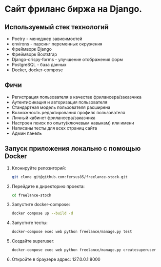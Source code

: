 # Сайт фриланс биржа на Django. 

## Используемый стек технологий
- Poetry - менеджер зависимостей
- environs - парсинг переменных окружения
- Фреймворк Django
- Фреймворк Bootstrap
- Django-crispy-forms - улучшение отображения форм
- PostgreSQL - база данных
- Docker, docker-compose

## Фичи
- Регистрация пользователя в качестве фрилансера/заказчика
- Аутентификация и авторизация пользователя
- Стандартная модель пользователя расширена
- Возможность редактирования профиля пользователя
- Личный кабинет фрилансера/заказчика
- Настроен поиск по опыту(ключевым навыкам) или имени
- Написаны тесты для всех страниц сайта
- Админ панель

## Запуск приложения локально с помощью Docker
1. Клонируйте репозиторий:
    ```bash
    git clone git@github.com:fersus85/freelance-stock.git
    ```
2. Перейдите в директорию проекта:
    ```bash
    cd freelance-stock
    ```
3. Запустите docker-compose:
    ```bash
    docker compose up --build -d
   ```
4. Запустите тесты:
   ```bash
   docker-compose exec web python freelance/manage.py test
   ```
5. Создайте superuser:
    ```bash
    docker-compose exec web python freelance/manage.py createsuperuser
    ```

6. Откройте в браузере адрес: 127.0.0.1:8000
